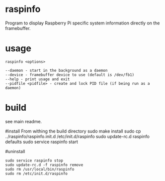 # raspinfo
Program to display Raspberry Pi specific system information directly on the
framebuffer.

# usage

    raspinfo <options>

    --daemon - start in the background as a daemon
    --device - framebuffer device to use (default is /dev/fb1)
    --help - print usage and exit
    --pidfile <pidfile> - create and lock PID file (if being run as a daemon)


# build
see main readme.

#install
From withing the build directory
    sudo make install
    sudo cp ../raspinfo/raspinfo.init.d /etc/init.d/raspinfo
    sudo update-rc.d raspinfo defaults
    sudo service raspinfo start

#uninstall

    sudo service raspinfo stop
    sudo update-rc.d -f raspinfo remove
    sudo rm /usr/local/bin/raspinfo
    sudo rm /etc/init.d/raspinfo
